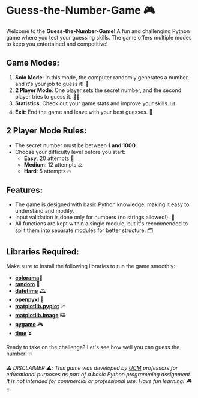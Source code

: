# Guess-the-Number-Game 🎮

Welcome to the **Guess-the-Number-Game**! A fun and challenging Python game where you test your guessing skills. The game offers multiple modes to keep you entertained and competitive!

## Game Modes:
1. **Solo Mode**: In this mode, the computer randomly generates a number, and it's your job to guess it! 🎲
2. **2 Player Mode**: One player sets the secret number, and the second player tries to guess it. 👯‍♂️
3. **Statistics**: Check out your game stats and improve your skills. 📊
4. **Exit**: End the game and leave with your best guesses. 🚪

## 2 Player Mode Rules:
- The secret number must be between **1 and 1000**.
- Choose your difficulty level before you start:
  - **Easy**: 20 attempts 🎯
  - **Medium**: 12 attempts ⚖️
  - **Hard**: 5 attempts 🔥

## Features:
- The game is designed with basic Python knowledge, making it easy to understand and modify. 
- Input validation is done only for numbers (no strings allowed!). 🧮
- All functions are kept within a single module, but it's recommended to split them into separate modules for better structure. 🗂️

## Libraries Required:
Make sure to install the following libraries to run the game smoothly:
- [**colorama**](https://pypi.org/project/colorama)🎨
- [**random**](https://docs.python.org/es/3.13/library/random.html) 🎲
- [**datetime**](https://docs.python.org/3/library/datetime.html) 🕰️
- [**openpyxl**](https://openpyxl.readthedocs.io/en/stable/) 📂
- [**matplotlib.pyplot**](https://matplotlib.org/stable/tutorials/pyplot.html) 📈
- [**matplotlib.image**](https://matplotlib.org/stable/tutorials/images.html) 🖼️
- [**pygame**](https://www.pygame.org/news) 🎮
- [**time**](https://docs.python.org/3/library/time.html) ⏳

Ready to take on the challenge? Let's see how well you can guess the number! 💥

###### ⚠️ DISCLAIMER ⚠️: This game was developed by [UCM](https://www.ucm.es/) professors for educational purposes as part of a basic Python programming assignment. It is not intended for commercial or professional use. Have fun learning! 🎮✨

